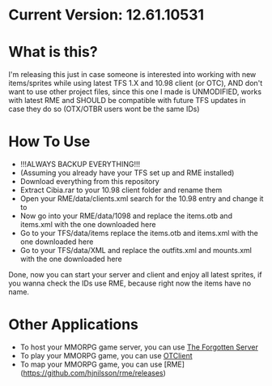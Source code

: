 Current Version: 12.61.10531
=============

What is this?
=============

I'm releasing this just in case someone is interested into working with new items/sprites while using latest TFS 1.X and 10.98 client (or OTC),
AND don't want to use other project files, since this one I made is UNMODIFIED, works with latest RME
and SHOULD be compatible with future TFS updates in case they do so (OTX/OTBR users wont be the same IDs)


How To Use
=============

- !!!ALWAYS BACKUP EVERYTHING!!!
- (Assuming you already have your TFS set up and RME installed)
- Download everything from this repository
- Extract Cibia.rar to your 10.98 client folder and rename them
- Open your RME/data/clients.xml search for the 10.98 entry and change it to <data format="10.57" dat="0x4A10" spr="0x59E48E02"/>
- Now go into your RME/data/1098 and replace the items.otb and items.xml with the one downloaded here
- Go to your TFS/data/items replace the items.otb and items.xml with the one downloaded here
- Go to your TFS/data/XML and replace the outfits.xml and mounts.xml  with the one downloaded here

Done, now you can start your server and client and enjoy all latest sprites,
if you wanna check the IDs use RME, because right now the items have no name.


Other Applications
==========

* To host your MMORPG game server, you can use [The Forgotten Server](https://github.com/otland/forgottenserver)
* To play your MMORPG game, you can use [OTClient](https://github.com/edubart/otclient)
* To map your MMORPG game, you can use [RME] (https://github.com/hjnilsson/rme/releases)
